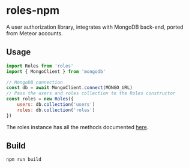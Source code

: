 # roles-npm
A user authorization library, integrates with MongoDB back-end, ported from Meteor accounts.

## Usage

```js
import Roles from 'roles'
import { MongoClient } from 'mongodb'

// MongoDB connection
const db = await MongoClient.connect(MONGO_URL)
// Pass the users and roles collection to the Roles constructor
const roles = new Roles({
    users: db.collection('users')
    roles: db.collection('roles')
})
```

The roles instance has all the methods documented [here](http://alanning.github.io/meteor-roles/classes/Roles.html).

## Build

```sh
npm run build
```
